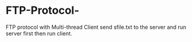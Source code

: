 # FTP-Protocol-
FTP protocol with Multi-thread 
Client send sfile.txt to the server and run server first then run client.
